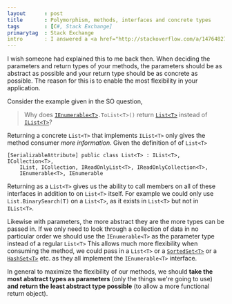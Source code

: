 ```yaml
---
layout      : post
title       : Polymorphism, methods, interfaces and concrete types
tags        : [C#, Stack Exchange]
primarytag  : Stack Exchange
intro       : I answered a <a href="http://stackoverflow.com/a/14764827/1156119">question</a> on <a href="http://stackoverflow.com/">Stack Overflow</a> a couple of days ago and it sparked memories of several years ago when I was new to the industry. Something that confused me a little when starting out was around the use of interfaces. All of a sudden they started popping up in mass quantity as I started working on projects of significant size.
---
```


I wish someone had explained this to me back then. When deciding the parameters and return types of your methods, the parameters should be as abstract as possible and your return type should be as concrete as possible. The reason for this is to enable the most flexibility in your application.

Consider the example given in the SO question,

> Why does <code>[IEnumerable&lt;T&gt;][3].ToList&lt;T&gt;()</code> return [`List<T>`][4] instead of [`IList<T>`][5]?

Returning a concrete `List<T>` that implements `IList<T>` only gives the method consumer *more information*. Given the definition of of `List<T>`

<!--prettify lang=csharp-->
    [SerializableAttribute] public class List<T> : IList<T>, ICollection<T>,
        IList, ICollection, IReadOnlyList<T>, IReadOnlyCollection<T>,
        IEnumerable<T>, IEnumerable

Returning as a `List<T>` gives us the ability to call members on all of these interfaces in addition to on `List<T>` itself. For example we could only use `List.BinarySearch(T)` on a `List<T>`, as it exists in `List<T>` but not in `IList<T>`.

Likewise with parameters, the more abstract they are the more types can be passed in. If we only need to look through a collection of data in no particular order we should use the `IEnumerable<T>` as the parameter type instead of a regular `List<T>` This allows much more flexibility when consuming the method, we could pass in a `List<T>` or a [`SortedSet<T>`][6] or a [`HashSet<T>`][7] etc. as they all implement the `IEnumerable<T>` interface.

In general to maximize the flexibility of our methods, we should **take the most abstract types as parameters** (only the things we're going to use) **and return the least abstract type possible** (to allow a more functional return object).



[3]: http://msdn.microsoft.com/en-us/library/system.collections.ienumerable.aspx
[4]: http://msdn.microsoft.com/en-us/library/6sh2ey19.aspx
[5]: http://msdn.microsoft.com/en-us/library/5y536ey6.aspx
[6]: http://msdn.microsoft.com/en-us/library/dd412070.aspx
[7]: http://msdn.microsoft.com/en-us/library/bb359438.aspx
